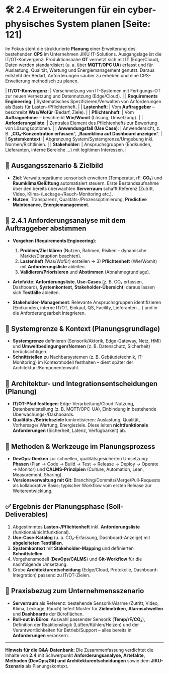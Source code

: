 # 🛠️ 2.4 Erweiterungen für ein cyber-physisches System planen [Seite: 121] 

Im Fokus steht die strukturierte **Planung** einer Erweiterung des bestehenden **CPS** im Unternehmen JIKU IT-Solutions. Ausgangslage ist die IT/OT-Konvergenz: Produktionsnahe **OT** vernetzt sich mit **IT** (Edge/Cloud), Daten werden standardisiert (u. a. über **MQTT**/**OPC UA**) erfasst und für Auslastung, Qualität, Wartung und Energiemanagement genutzt. Daraus entsteht der Bedarf, Anforderungen sauber zu erheben und eine CPS-Erweiterung methodisch zu planen. 

| **IT/OT-Konvergenz**: | Verschmelzung von IT-Systemen mit Fertigungs-OT zur neuen Vernetzung und Datennutzung (Edge/Cloud). | 
| **Requirements Engineering**: | Systematisches Spezifizieren/Verwalten von Anforderungen als Basis für Lasten-/Pflichtenheft. | 
| **Lastenheft**: | Vom **Auftraggeber** – beschreibt **Was/Wofür** (Bedarf, Ziele). | 
| **Pflichtenheft**: | Vom **Auftragnehmer** – beschreibt **Wie/Womit** (Lösung, Umsetzung). | 
| **Anforderungsliste**: | Zentrales Element des Pflichtenhefts zur Bewertung von Lösungsoptionen. | 
| **Anwendungsfall (Use Case)**: | Anwendersicht, z. B. „**CO₂-Konzentration erfassen**“, „**Raumklima auf Dashboard anzeigen**“. | 
| **Systemkontext**: | Abgrenzung System/Systemgrenze/Umgebung inkl. Normen/Richtlinien. | 
| **Stakeholder**: | Anspruchsgruppen (Endkunden, Lieferanten, interne Bereiche …) mit legitimen Interessen. | 

## 🧭 Ausgangsszenario & Zielbild

* **Ziel**: Verwaltungsräume sensorisch erweitern (Temperatur, rF, **CO₂**) und **Raumklima/Belüftung** automatisiert steuern. Erste Bestandsaufnahme über den bereits überwachten **Serverraum** schafft Referenz (Zutritt, Video, Klima-/Leckage-/Rauch-Monitoring etc.).
* **Nutzen**: Transparenz, Qualitäts-/Prozessoptimierung, **Predictive Maintenance**, **Energiemanagement**. 

## 📑 2.4.1 Anforderungsanalyse mit dem Auftraggeber abstimmen

* **Vorgehen (Requirements Engineering)**:

  1. **Problem/Ziel klären** (Nutzen, Rahmen, Risiken – dynamische Märkte/Disruption beachten).
  2. **Lastenheft** (Was/Wofür) erstellen → 3) **Pflichtenheft** (Wie/Womit) mit **Anforderungsliste** ableiten.
  3. **Validieren/Priorisieren** und **Abstimmen** (Abnahmegrundlage).
* **Artefakte**: **Anforderungsliste**, **Use-Cases** (z. B. CO₂ erfassen, Dashboard), **Systemkontext**, **Stakeholder-Übersicht**; daraus lassen sich **Testfälle** ableiten. 
* **Stakeholder-Management**: Relevante Anspruchsgruppen identifizieren (Endkunden, interne IT/OT, Einkauf, QS, Facility, Lieferanten …) und in die Anforderungsarbeit integrieren. 

## 🧱 Systemgrenze & Kontext (Planungsgrundlage)

* **Systemgrenze** definieren (Sensorik/Aktorik, Edge-Gateway, Netz, HMI) und **Umweltbedingungen/Normen** (z. B. Datenschutz, Sicherheit) berücksichtigen.
* **Schnittstellen** zu Nachbarsystemen (z. B. Gebäudetechnik, IT-Monitoring) im Kontextmodell festhalten – dient später der Architektur-/Komponentenwahl. 

## 🔗 Architektur- und Integrationsentscheidungen (Planung)

* **IT/OT-Pfad festlegen**: Edge-Verarbeitung/Cloud-Nutzung, Datenbereitstellung (z. B. MQTT/OPC-UA), Einbindung in bestehende Überwachungs-/Dashboards.
* **Qualitäts-/Betriebsziele** konkretisieren: Auslastung, Qualität, Vorhersage/ Wartung, Energieziele. Diese leiten **nichtfunktionale Anforderungen** (Sicherheit, Latenz, Verfügbarkeit) ab. 

## 🧰 Methoden & Werkzeuge im Planungsprozess

* **DevOps-Denken** zur schnellen, qualitätsgesicherten Umsetzung:
  **Phasen** (Plan → Code → Build → Test → Release → Deploy → Operate → Monitor) und **CALMS-Prinzipien** (Culture, Automation, Lean, Measurement, Sharing).
* **Versionsverwaltung mit Git**: Branching/Commits/Merge/Pull-Requests als kollaborative Basis; typischer Workflow vom ersten Release zur Weiterentwicklung.

## ✅ Ergebnis der Planungsphase (Soll-Deliverables)

1. Abgestimmtes **Lasten-/Pflichtenheft** inkl. **Anforderungsliste** (funktional/nichtfunktional).
2. **Use-Case-Katalog** (u. a. CO₂-Erfassung, Dashboard-Anzeige) mit **abgeleiteten Testfällen**. 
3. **Systemkontext** mit **Stakeholder-Mapping** und definierten **Schnittstellen**. 
4. Vorgehensmodell (**DevOps/CALMS**) und **Git-Workflow** für die nachfolgende Umsetzung.
5. Grobe **Architekturentscheidung** (Edge/Cloud, Protokolle, Dashboard-Integration) passend zu IT/OT-Zielen. 

## 🔎 Praxisbezug zum Unternehmensszenario

* **Serverraum** als Referenz: bestehende Sensorik/Alarme (Zutritt, Video, Klima, Leckage, Rauch) liefert Muster für **Zielmetriken**, **Alarmschwellen** und **Dashboards** der Büroflächen. 
* **Roll-out in Büros**: Auswahl passender Sensorik (**Temp/rF/CO₂**), Definition der Reaktionslogik (Lüften/Kühlen/Heizen) und der Verantwortlichkeiten für Betrieb/Support – alles bereits in **Anforderungen** verankern. 

---

**Hinweis für die Q&A-Datenbank:** Die Zusammenfassung verdichtet die Inhalte von **2.4** mit Schwerpunkt **Anforderungsanalyse, Artefakte, Methoden (DevOps/Git) und Architekturentscheidungen** sowie dem **JIKU-Szenario** als Planungskontext.
